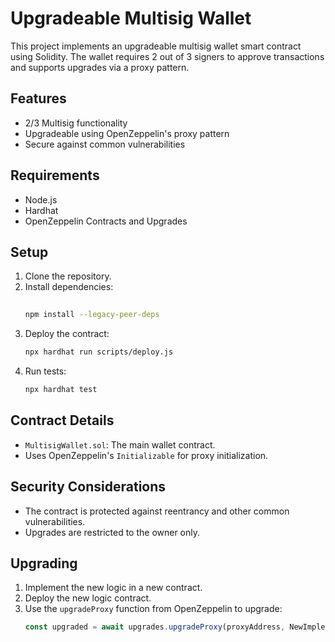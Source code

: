 # Upgradeable Multisig Wallet

This project implements an upgradeable multisig wallet smart contract using Solidity. The wallet requires 2 out of 3 signers to approve transactions and supports upgrades via a proxy pattern.


## Features

- 2/3 Multisig functionality
- Upgradeable using OpenZeppelin's proxy pattern
- Secure against common vulnerabilities

## Requirements

- Node.js
- Hardhat
- OpenZeppelin Contracts and Upgrades

## Setup

1. Clone the repository.
2. Install dependencies:
    ```bash
  
    npm install --legacy-peer-deps

    ```
3. Deploy the contract:
    ```bash
    npx hardhat run scripts/deploy.js
    ```
4. Run tests:
    ```bash
    npx hardhat test
    ```

## Contract Details

- `MultisigWallet.sol`: The main wallet contract.
- Uses OpenZeppelin's `Initializable` for proxy initialization.

## Security Considerations

- The contract is protected against reentrancy and other common vulnerabilities.
- Upgrades are restricted to the owner only.

## Upgrading

1. Implement the new logic in a new contract.
2. Deploy the new logic contract.
3. Use the `upgradeProxy` function from OpenZeppelin to upgrade:
    ```javascript
    const upgraded = await upgrades.upgradeProxy(proxyAddress, NewImplementation);
    ```
